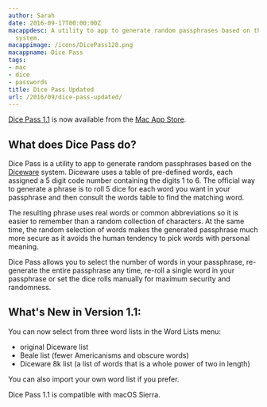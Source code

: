 ```yaml
---
author: Sarah
date: 2016-09-17T00:00:00Z
macappdesc: A utility to app to generate random passphrases based on the Diceware
  system.
macappimage: /icons/DicePass128.png
macappname: Dice Pass
tags:
- mac
- dice
- passwords
title: Dice Pass Updated
url: /2016/09/dice-pass-updated/
---
```


[Dice Pass 1.1][1] is now available from the [Mac App Store][2].

## What does Dice Pass do?

Dice Pass is a utility to app to generate random passphrases based on the
[Diceware][3] system. Diceware uses a table of pre-defined words, each assigned
a 5 digit code number containing the digits 1 to 6. The official way to generate
a phrase is to roll 5 dice for each word you want in your passphrase and then
consult the words table to find the matching word.

The resulting phrase uses real words or common abbreviations so it is easier to
remember than a random collection of characters. At the same time, the random
selection of words makes the generated passphrase much more secure as it avoids
the human tendency to pick words with personal meaning.

Dice Pass allows you to select the number of words in your passphrase,
re-generate the entire passphrase any time, re-roll a single word in your
passphrase or set the dice rolls manually for maximum security and randomness.

## What's New in Version 1.1:

You can now select from three word lists in the Word Lists menu:

* original Diceware list
* Beale list (fewer Americanisms and obscure words)
* Diceware 8k list (a list of words that is a whole power of two in length)

You can also import your own word list if you prefer.

Dice Pass 1.1 is compatible with macOS Sierra.

[1]: /dicepass/
[2]: https://itunes.apple.com/app/dice-pass/id997688302
[3]: http://world.std.com/~reinhold/diceware.html

